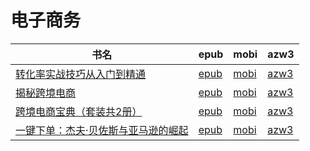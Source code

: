 # 电子商务

| 书名 | epub | mobi | azw3 |
| --- | --- | --- | --- |
| [转化率实战技巧从入门到精通](http://ct.dalanmei.com/f/31084289-570267923-af33f7) | [epub](http://ct.dalanmei.com/f/31084289-570267923-af33f7) | [mobi](http://ct.dalanmei.com/f/31084289-570125246-8c4dd7) | [azw3](http://ct.dalanmei.com/f/31084289-571407607-e0f2f2) |
| [揭秘跨境电商](http://ct.dalanmei.com/f/31084289-572129230-9f2423) | [epub](http://ct.dalanmei.com/f/31084289-572129230-9f2423) | [mobi](http://ct.dalanmei.com/f/31084289-571593834-d5faa8) | [azw3](http://ct.dalanmei.com/f/31084289-571986160-fe460a) |
| [跨境电商宝典（套装共2册）](http://ct.dalanmei.com/f/31084289-571909618-4c55c3) | [epub](http://ct.dalanmei.com/f/31084289-571909618-4c55c3) | [mobi](http://ct.dalanmei.com/f/31084289-571555719-36d1f5) | [azw3](http://ct.dalanmei.com/f/31084289-572072597-ce1a14) |
| [一键下单：杰夫·贝佐斯与亚马逊的崛起](http://ct.dalanmei.com/f/31084289-571735470-a6b21a) | [epub](http://ct.dalanmei.com/f/31084289-571735470-a6b21a) | [mobi](http://ct.dalanmei.com/f/31084289-571584490-662234) | [azw3](http://ct.dalanmei.com/f/31084289-571853255-376167) |

